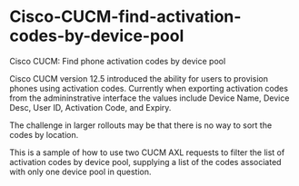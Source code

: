# Cisco-CUCM-find-activation-codes-by-device-pool
Cisco CUCM: Find phone activation codes by device pool

Cisco CUCM version 12.5 introduced the ability for users to provision phones using activation codes.  Currently when exporting activation codes from the admininstrative interface the values include Device Name,	Device Desc,	User ID,	Activation Code, and Expiry. 

The challenge in larger rollouts may be that there is no way to sort the codes by location.

This is a sample of how to use two CUCM AXL requests to filter the list of activation codes by device pool, supplying a list of the codes associated with only one device pool in question. 
